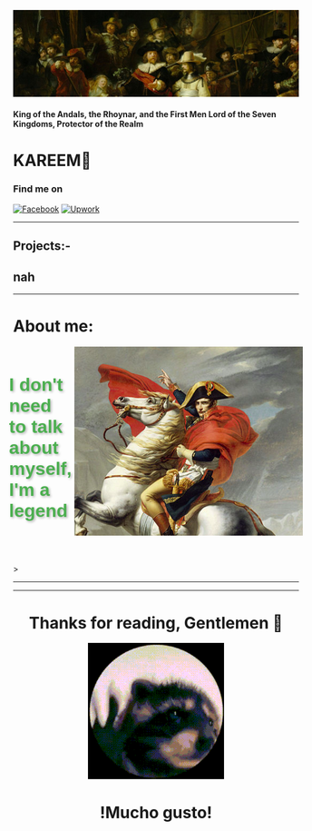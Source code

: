 ![Untitled](./Untitled%20c86d33770f964eb8b53764f0bc98b50f/Untitled.jpg)

#### King of the Andals, the Rhoynar, and the First Men Lord of the Seven Kingdoms, Protector of the Realm

# KAREEM🌝

### Find me on
[![Facebook](https://img.shields.io/badge/Facebook-Profile-blue?style=for-the-badge&logo=facebook)](https://www.facebook.com/profile.php?id=100082361466462) [![Upwork](https://img.shields.io/badge/Upwork-Freelancer-brightgreen?style=for-the-badge&logo=upwork)](https://www.upwork.com/freelancers/~019cb0f3b40e5e0ba2) 

---

## Projects:-

## nah

---

# About me:

<div style="display: flex; justify-content: center; align-items: center; margin-bottom: 10%">
  <h1 style="margin-right: 1%; color: #4CAF50; font-family: 'Arial Black', sans-serif; font-size: 32px; text-shadow: 2px 2px 4px rgba(0,0,0,0.3);">I don't need to talk about myself, I'm a legend</h1>
  <img src="image2.png" alt="Kareemun" style="width: 100%;">
</div>
>

---
---

<div style="text-align:center;">
  <h1>Thanks for reading, Gentlemen 🎩</h1>
  <img src="a.gif" alt="image" >
  <h1>!Mucho gusto!</h1>
</div>
